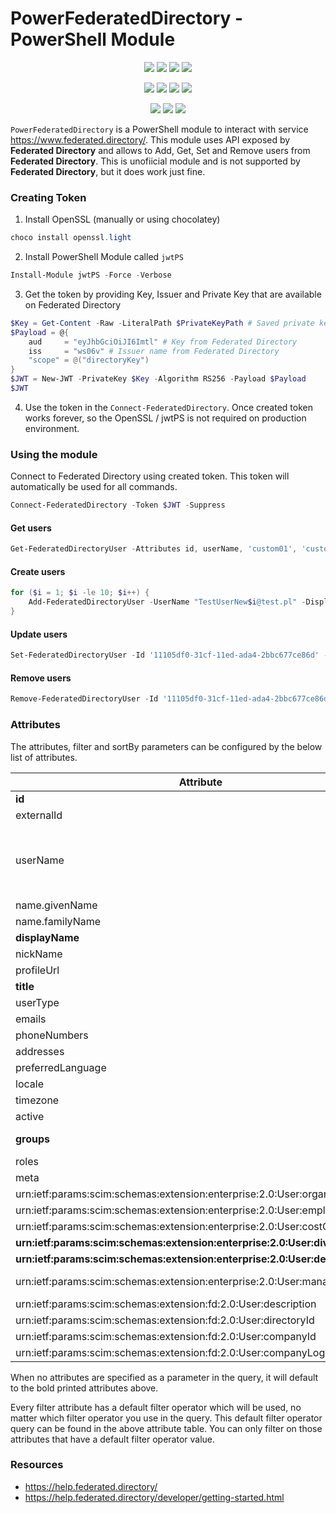 ﻿# PowerFederatedDirectory - PowerShell Module

<p align="center">
  <a href="https://dev.azure.com/evotecpl/PowerFederatedDirectory/_build/results?buildId=latest"><img src="https://img.shields.io/azure-devops/build/evotecpl/39c74615-8f34-4af0-a835-68dc33f9214f/14?label=Azure%20Pipelines&style=flat-square"></a>
  <a href="https://www.powershellgallery.com/packages/PowerFederatedDirectory"><img src="https://img.shields.io/powershellgallery/v/PowerFederatedDirectory.svg?style=flat-square"></a>
  <a href="https://www.powershellgallery.com/packages/PowerFederatedDirectory"><img src="https://img.shields.io/powershellgallery/vpre/PowerFederatedDirectory.svg?label=powershell%20gallery%20preview&colorB=yellow&style=flat-square"></a>
  <a href="https://github.com/EvotecIT/PowerFederatedDirectory"><img src="https://img.shields.io/github/license/EvotecIT/PowerFederatedDirectory.svg?style=flat-square"></a>
</p>

<p align="center">
  <a href="https://www.powershellgallery.com/packages/PowerFederatedDirectory"><img src="https://img.shields.io/powershellgallery/p/PowerFederatedDirectory.svg?style=flat-square"></a>
  <a href="https://github.com/EvotecIT/PowerFederatedDirectory"><img src="https://img.shields.io/github/languages/top/evotecit/PowerFederatedDirectory.svg?style=flat-square"></a>
  <a href="https://github.com/EvotecIT/PowerFederatedDirectory"><img src="https://img.shields.io/github/languages/code-size/evotecit/PowerFederatedDirectory.svg?style=flat-square"></a>
  <a href="https://www.powershellgallery.com/packages/PowerFederatedDirectory"><img src="https://img.shields.io/powershellgallery/dt/PowerFederatedDirectory.svg?style=flat-square"></a>
</p>

<p align="center">
  <a href="https://twitter.com/PrzemyslawKlys"><img src="https://img.shields.io/twitter/follow/PrzemyslawKlys.svg?label=Twitter%20%40PrzemyslawKlys&style=flat-square&logo=twitter"></a>
  <a href="https://evotec.xyz/hub"><img src="https://img.shields.io/badge/Blog-evotec.xyz-2A6496.svg?style=flat-square"></a>
  <a href="https://www.linkedin.com/in/pklys"><img src="https://img.shields.io/badge/LinkedIn-pklys-0077B5.svg?logo=LinkedIn&style=flat-square"></a>
</p>

`PowerFederatedDirectory` is a PowerShell module to interact with service https://www.federated.directory/. This module uses API exposed by **Federated Directory** and allows to Add, Get, Set and Remove users from **Federated Directory**.
This is unofiicial module and is not supported by **Federated Directory**, but it does work just fine.

### Creating Token

1. Install OpenSSL (manually or using chocolatey)

```powershell
choco install openssl.light
```


2. Install PowerShell Module called `jwtPS`

```powershell
Install-Module jwtPS -Force -Verbose
```

3. Get the token by providing Key, Issuer and Private Key that are available on Federated Directory

```powershell
$Key = Get-Content -Raw -LiteralPath $PrivateKeyPath # Saved private key from Federated Directory
$Payload = @{
    aud     = "eyJhbGciOiJI6Imtl" # Key from Federated Directory
    iss     = "ws06v" # Issuer name from Federated Directory
    "scope" = @("directoryKey")
}
$JWT = New-JWT -PrivateKey $Key -Algorithm RS256 -Payload $Payload
$JWT
```

4. Use the token in the `Connect-FederatedDirectory`. Once created token works forever, so the OpenSSL / jwtPS is not required on production environment.

### Using the module

Connect to Federated Directory using created token. This token will automatically be used for all commands.

```powershell
Connect-FederatedDirectory -Token $JWT -Suppress
```

#### Get users

```powershell
Get-FederatedDirectoryUser -Attributes id, userName, 'custom01', 'custom02', 'employeeNumber' -Verbose | Format-Table *
```

#### Create users

```powershell
for ($i = 1; $i -le 10; $i++) {
    Add-FederatedDirectoryUser -UserName "TestUserNew$i@test.pl" -DisplayName "TestUserNew$i" -Suppress
}
```

#### Update users

```powershell
Set-FederatedDirectoryUser -Id '11105df0-31cf-11ed-ada4-2bbc677ce86d' -DisplayName 'New name' -FamilyName 'New namme' -EmailAddressHome 'test@evo.pl' -PhoneNumberHome '50246000' -Verbose -Custom01 'test123' -Action Update
```

#### Remove users

```powershell
Remove-FederatedDirectoryUser -Id '11105df0-31cf-11ed-ada4-2bbc677ce86d' -Verbose
```

### Attributes

The attributes, filter and sortBy parameters can be configured by the below list of attributes.

| Attribute                                                                 | Filter operator         |
| ------------------------------------------------------------------------- | ----------------------- |
| **id**                                                                    | eq                      |
| externalId                                                                | eq                      |
|                                                                           | co (admin only)         |
| userName                                                                  | eq                      |
|                                                                           | co (admin only)         |
| name.givenName                                                            |                         |
| name.familyName                                                           |                         |
| **displayName**                                                           | co                      |
| nickName                                                                  |                         |
| profileUrl                                                                |                         |
| **title**                                                                 | co                      |
| userType                                                                  |                         |
| emails                                                                    |                         |
| phoneNumbers                                                              |                         |
| addresses                                                                 |                         |
| preferredLanguage                                                         |                         |
| locale                                                                    |                         |
| timezone                                                                  |                         |
| active                                                                    |                         |
| **groups**                                                                | eq (group members only) |
| roles                                                                     |                         |
| meta                                                                      |                         |
| urn:ietf:params:scim:schemas:extension:enterprise:2.0:User:organization   |                         |
| urn:ietf:params:scim:schemas:extension:enterprise:2.0:User:employeeNumber |                         |
| urn:ietf:params:scim:schemas:extension:enterprise:2.0:User:costCenter     |                         |
| **urn:ietf:params:scim:schemas:extension:enterprise:2.0:User:division**   | co                      |
| **urn:ietf:params:scim:schemas:extension:enterprise:2.0:User:department** | co                      |
| urn:ietf:params:scim:schemas:extension:enterprise:2.0:User:manager        | eq (use manager.value)  |
| urn:ietf:params:scim:schemas:extension:fd:2.0:User:description            |                         |
| urn:ietf:params:scim:schemas:extension:fd:2.0:User:directoryId            | eq                      |
| urn:ietf:params:scim:schemas:extension:fd:2.0:User:companyId              | eq                      |
| urn:ietf:params:scim:schemas:extension:fd:2.0:User:companyLogos           |

When no attributes are specified as a parameter in the query, it will default to the bold printed attributes above.

Every filter attribute has a default filter operator which will be used, no matter which filter operator you use in the query. This default filter operator query can be found in the above attribute table. You can only filter on those attributes that have a default filter operator value.

### Resources

- https://help.federated.directory/
- https://help.federated.directory/developer/getting-started.html